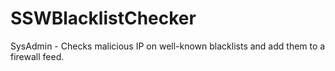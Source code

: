 # SSWBlacklistChecker
SysAdmin - Checks malicious IP on well-known blacklists and add them to a firewall feed.
